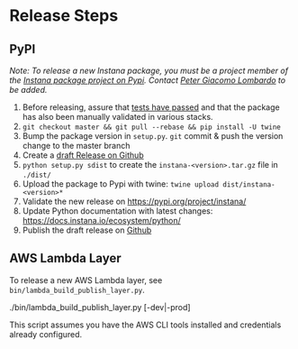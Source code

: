 # Release Steps

## PyPI

_Note: To release a new Instana package, you must be a project member of the [Instana package project on Pypi](https://pypi.org/project/instana/).
Contact [Peter Giacomo Lombardo](https://github.com/pglombardo) to be added._

1. Before releasing, assure that [tests have passed](https://circleci.com/gh/instana/workflows/python-sensor) and that the package has also been manually validated in various stacks.
2. `git checkout master && git pull --rebase && pip install -U twine`
3. Bump the package version in `setup.py`. `git` commit & push the version change to the master branch
4. Create a [draft Release on Github](https://github.com/instana/python-sensor/releases)
5. `python setup.py sdist` to create the `instana-<version>.tar.gz` file in `./dist/` 
6. Upload the package to Pypi with twine: `twine upload dist/instana-<version>*`
7. Validate the new release on https://pypi.org/project/instana/
8. Update Python documentation with latest changes: https://docs.instana.io/ecosystem/python/
9. Publish the draft release on [Github](https://github.com/instana/python-sensor/releases)

## AWS Lambda Layer

To release a new AWS Lambda layer, see `bin/lambda_build_publish_layer.py`.

./bin/lambda_build_publish_layer.py [-dev|-prod]

This script assumes you have the AWS CLI tools installed and credentials already configured.
